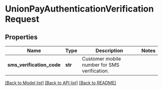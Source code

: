 # UnionPayAuthenticationVerificationRequest

## Properties
Name | Type | Description | Notes
------------ | ------------- | ------------- | -------------
**sms_verification_code** | **str** | Customer mobile number for SMS verification. | 

[[Back to Model list]](../README.md#documentation-for-models) [[Back to API list]](../README.md#documentation-for-api-endpoints) [[Back to README]](../README.md)


